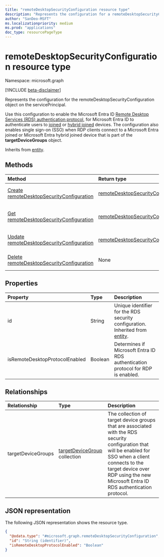 ```yaml
---
title: "remoteDesktopSecurityConfiguration resource type"
description: "Represents the configuration for a remoteDesktopSecurityConfiguration object on the servicePrincipal to enable the Microsoft Entra Remote Desktop Services (RDS) authentication protocol and single sign-on (SSO) for clients connecting over RDP to devices that belong to target device groups."
author: "SanDeo-MSFT"
ms.localizationpriority: medium
ms.prod: "applications"
doc_type: resourcePageType
---
```


# remoteDesktopSecurityConfiguration resource type

Namespace: microsoft.graph

[!INCLUDE [beta-disclaimer](../../includes/beta-disclaimer.md)]

Represents the configuration for the remoteDesktopSecurityConfiguration object on the servicePrincipal.

Use this configuration to enable the Microsoft Entra ID [Remote Desktop Services (RDS) authentication protocol](/openspecs/windows_protocols/ms-rdpbcgr/dc43f040-d75d-49a9-90c6-0c9999281136), for Microsoft Entra ID to authenticate users to [joined](/azure/active-directory/devices/concept-directory-join) or [hybrid joined](/azure/active-directory/devices/concept-hybrid-join) devices. The configuration also enables single sign-on (SSO) when RDP clients connect to a Microsoft Entra joined or Microsoft Entra hybrid joined device that is part of the **targetDeviceGroups** object.

Inherits from [entity](../resources/entity.md).

## Methods
|Method|Return type|Description|
|:---|:---|:---|
|[Create remoteDesktopSecurityConfiguration](../api/serviceprincipal-post-remotedesktopsecurityconfiguration.md)|[remoteDesktopSecurityConfiguration](../resources/remotedesktopsecurityconfiguration.md)|Create a new [remoteDesktopSecurityConfiguration](../resources/remotedesktopsecurityconfiguration.md) object on the servicePrincipal object.|
|[Get remoteDesktopSecurityConfiguration](../api/remotedesktopsecurityconfiguration-get.md)|[remoteDesktopSecurityConfiguration](../resources/remotedesktopsecurityconfiguration.md)|Read the properties and relationships of a [remoteDesktopSecurityConfiguration](../resources/remotedesktopsecurityconfiguration.md) object on the servicePrincipal object.|
|[Update remoteDesktopSecurityConfiguration](../api/remotedesktopsecurityconfiguration-update.md)|[remoteDesktopSecurityConfiguration](../resources/remotedesktopsecurityconfiguration.md)|Update the properties of a [remoteDesktopSecurityConfiguration](../resources/remotedesktopsecurityconfiguration.md) object on the servicePrincipal object.|
|[Delete remoteDesktopSecurityConfiguration](../api/serviceprincipal-delete-remotedesktopsecurityconfiguration.md)|None|Delete a [remoteDesktopSecurityConfiguration](../resources/remotedesktopsecurityconfiguration.md) object on a servicePrincipal object.|


## Properties
|Property|Type|Description|
|:---|:---|:---|
|id|String|Unique identifier for the RDS security configuration. Inherited from [entity](../resources/entity.md).|
|isRemoteDesktopProtocolEnabled|Boolean|Determines if Microsoft Entra ID RDS authentication protocol for RDP is enabled.|

## Relationships
|Relationship|Type|Description|
|:---|:---|:---|
|targetDeviceGroups|[targetDeviceGroup](../resources/targetdevicegroup.md) collection|The collection of target device groups that are associated with the RDS security configuration that will be enabled for SSO when a client connects to the target device over RDP using the new Microsoft Entra ID RDS authentication protocol.|

## JSON representation
The following JSON representation shows the resource type.
<!-- {
  "blockType": "resource",
  "keyProperty": "id",
  "@odata.type": "microsoft.graph.remoteDesktopSecurityConfiguration",
  "baseType": "microsoft.graph.entity",
  "openType": false
}
-->
``` json
{
  "@odata.type": "#microsoft.graph.remoteDesktopSecurityConfiguration",
  "id": "String (identifier)",
  "isRemoteDesktopProtocolEnabled": "Boolean"
}
```
